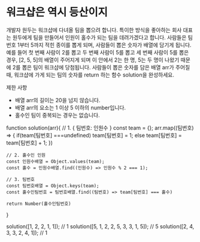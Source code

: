 # 워크샵은 역시 등산이지

개발자 원두는 워크샵에 다녀올 팀을 뽑으려 합니다.
특이한 방식을 좋아하는 회사 대표는 원두에게 팀을 만들어서 인원이 홀수가 되는 팀을 데려가겠다고 합니다.
사람들은 팀 번호 1부터 5까지 적힌 종이를 뽑게 되며, 사람들이 뽑은 숫자가 배열에 담기게 됩니다.
예를 들어 첫 번째 사람이 2를 뽑고 두 번째 사람이 5를 뽑고 세 번째 사람이 5를 뽑은 경우,
[2, 5, 5]의 배열이 주어지게 되며 이 안에서 2는 한 명, 5는 두 명이 나왔기 때문에 2를 뽑은 팀이 워크샵에 당첨됩니다.
사람들이 뽑은 숫자를 담은 배열 arr가 주어질 때, 워크샵에 가게 되는 팀의 숫자를 return 하는 함수 solution을 완성하세요.

제한 사항
- 배열 arr의 길이는 20을 넘지 않습니다.
- 배열 arr의 요소는 1 이상 5 이하의 number입니다.
- 홀수인 팀이 중복되는 경우는 없습니다.

function solution(arr){
    // 1. { 팀번호: 인원수 }
    const team = {};
    arr.map((팀번호) => {
        if(team[팀번호] ===undefined) team[팀번호] = 1;
        else team[팀번호] = team[팀번호] + 1;
    })

    // 2. 홀수인 인원
    const 인원수배열 = Object.values(team);
    const 홀수 = 인원수배열.find((인원수) => 인원수 % 2 === 1);

    // 3. 팀번호
    const 팀번호배열 = Object.keys(team);
    const 홀수인팀번호 = 팀번호배열.find((팀번호) => team[팀번호] === 홀수)

    return Number(홀수인팀번호)
	
	
}

solution([1, 2, 2, 1, 1]); // 1
solution([5, 1, 2, 2, 5, 3, 3, 1, 5]); // 5
solution([2, 4, 3, 3, 2, 4, 1]); // 1